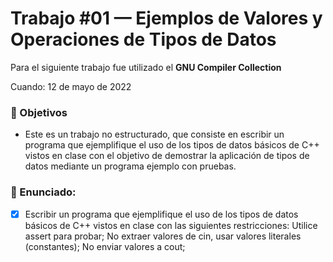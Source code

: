 # Trabajo #01 — Ejemplos de Valores y Operaciones de Tipos de Datos

Para el siguiente trabajo fue utilizado el **GNU Compiler Collection**

Cuando: 12 de mayo de 2022


### :pushpin: Objetivos
* Este es un trabajo no estructurado, que consiste en escribir un programa que ejemplifique el uso de los tipos de datos básicos de C++ vistos en clase con el objetivo de demostrar la aplicación de tipos de datos mediante un programa ejemplo con pruebas.


### :bookmark_tabs: Enunciado:
- [x] Escribir un programa que ejemplifique el uso de los tipos de datos básicos de C++ vistos en clase con las siguientes restricciones: Utilice assert para probar; No extraer valores de cin, usar valores literales (constantes); No enviar valores a cout;
